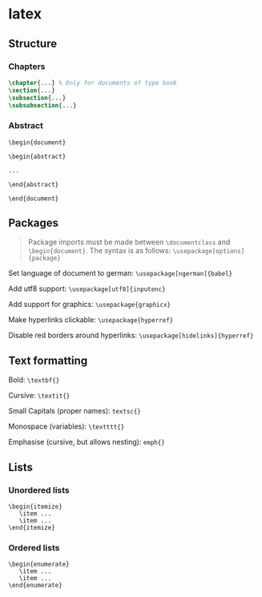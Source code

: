 # latex

## Structure

### Chapters

```latex
\chapter{...} % Only for documents of type book
\section{...}
\subsection{...}
\subsubsection{...}
```

### Abstract

```
\begin{document}

\begin{abstract}

...

\end{abstract}

\end{document}
```

## Packages

> Package imports must be made between `\documentclass` and `\begin{document}`. The syntax is as follows: `\usepackage[options]{package} `

Set language of document to german: `\usepackage[ngerman]{babel}`

Add utf8 support: `\usepackage[utf8]{inputenc}`

Add support for graphics: `\usepackage{graphicx}`

Make hyperlinks clickable: `\usepackage{hyperref}`

Disable red borders around hyperlinks: `\usepackage[hidelinks]{hyperref}`

## Text formatting

Bold: `\textbf{}`

Cursive: `\textit{}`

Small Capitals (proper names): `textsc{}`

Monospace (variables): `\textttt{}`

Emphasise (cursive, but allows nesting): `emph{}`

## Lists

### Unordered lists

```
\begin{itemize}
   \item ...
   \item ...
\end{itemize}
```

### Ordered lists

```
\begin{enumerate}
   \item ...
   \item ...
\end{enumerate}
```

